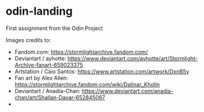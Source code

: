 # odin-landing
First assignment from the Odin Project

Images credits to:
- Fandom.com: https://stormlightarchive.fandom.com/
- Deviantart / ayhotte: https://www.deviantart.com/ayhotte/art/Stormlight-Archive-fanart-659023375
- Artstation / Caio Santos: https://www.artstation.com/artwork/DxnB5y
- Fan art by Alex Allen: https://stormlightarchive.fandom.com/wiki/Dalinar_Kholin
- Deviantart / Anadia-Chan: https://www.deviantart.com/anadia-chan/art/Shallan-Davar-652845067
- 